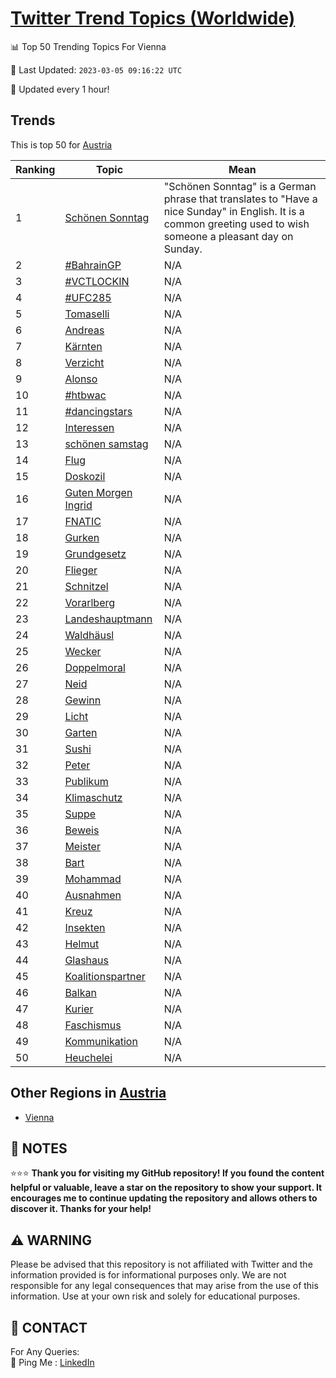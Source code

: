 [Twitter Trend Topics (Worldwide)](https://github.com/ErcinDedeoglu/Twitter-Trend-Topics)
==========


📊 Top 50 Trending Topics For Vienna

📆 Last Updated: `2023-03-05 09:16:22 UTC`

🔧 Updated every 1 hour!


## Trends

This is top 50 for [Austria](</Austria>)

| Ranking | Topic | Mean |
| ------- | ------------ | ------------ |
| 1 | [Schönen Sonntag](http://twitter.com/search?q=Sch%c3%b6nen+Sonntag) | "Schönen Sonntag" is a German phrase that translates to "Have a nice Sunday" in English. It is a common greeting used to wish someone a pleasant day on Sunday. |
| 2 | [#BahrainGP](http://twitter.com/search?q=%23BahrainGP) | N/A |
| 3 | [#VCTLOCKIN](http://twitter.com/search?q=%23VCTLOCKIN) | N/A |
| 4 | [#UFC285](http://twitter.com/search?q=%23UFC285) | N/A |
| 5 | [Tomaselli](http://twitter.com/search?q=Tomaselli) | N/A |
| 6 | [Andreas](http://twitter.com/search?q=Andreas) | N/A |
| 7 | [Kärnten](http://twitter.com/search?q=K%c3%a4rnten) | N/A |
| 8 | [Verzicht](http://twitter.com/search?q=Verzicht) | N/A |
| 9 | [Alonso](http://twitter.com/search?q=Alonso) | N/A |
| 10 | [#htbwac](http://twitter.com/search?q=%23htbwac) | N/A |
| 11 | [#dancingstars](http://twitter.com/search?q=%23dancingstars) | N/A |
| 12 | [Interessen](http://twitter.com/search?q=Interessen) | N/A |
| 13 | [schönen samstag](http://twitter.com/search?q=sch%c3%b6nen+samstag) | N/A |
| 14 | [Flug](http://twitter.com/search?q=Flug) | N/A |
| 15 | [Doskozil](http://twitter.com/search?q=Doskozil) | N/A |
| 16 | [Guten Morgen Ingrid](http://twitter.com/search?q=Guten+Morgen+Ingrid) | N/A |
| 17 | [FNATIC](http://twitter.com/search?q=FNATIC) | N/A |
| 18 | [Gurken](http://twitter.com/search?q=Gurken) | N/A |
| 19 | [Grundgesetz](http://twitter.com/search?q=Grundgesetz) | N/A |
| 20 | [Flieger](http://twitter.com/search?q=Flieger) | N/A |
| 21 | [Schnitzel](http://twitter.com/search?q=Schnitzel) | N/A |
| 22 | [Vorarlberg](http://twitter.com/search?q=Vorarlberg) | N/A |
| 23 | [Landeshauptmann](http://twitter.com/search?q=Landeshauptmann) | N/A |
| 24 | [Waldhäusl](http://twitter.com/search?q=Waldh%c3%a4usl) | N/A |
| 25 | [Wecker](http://twitter.com/search?q=Wecker) | N/A |
| 26 | [Doppelmoral](http://twitter.com/search?q=Doppelmoral) | N/A |
| 27 | [Neid](http://twitter.com/search?q=Neid) | N/A |
| 28 | [Gewinn](http://twitter.com/search?q=Gewinn) | N/A |
| 29 | [Licht](http://twitter.com/search?q=Licht) | N/A |
| 30 | [Garten](http://twitter.com/search?q=Garten) | N/A |
| 31 | [Sushi](http://twitter.com/search?q=Sushi) | N/A |
| 32 | [Peter](http://twitter.com/search?q=Peter) | N/A |
| 33 | [Publikum](http://twitter.com/search?q=Publikum) | N/A |
| 34 | [Klimaschutz](http://twitter.com/search?q=Klimaschutz) | N/A |
| 35 | [Suppe](http://twitter.com/search?q=Suppe) | N/A |
| 36 | [Beweis](http://twitter.com/search?q=Beweis) | N/A |
| 37 | [Meister](http://twitter.com/search?q=Meister) | N/A |
| 38 | [Bart](http://twitter.com/search?q=Bart) | N/A |
| 39 | [Mohammad](http://twitter.com/search?q=Mohammad) | N/A |
| 40 | [Ausnahmen](http://twitter.com/search?q=Ausnahmen) | N/A |
| 41 | [Kreuz](http://twitter.com/search?q=Kreuz) | N/A |
| 42 | [Insekten](http://twitter.com/search?q=Insekten) | N/A |
| 43 | [Helmut](http://twitter.com/search?q=Helmut) | N/A |
| 44 | [Glashaus](http://twitter.com/search?q=Glashaus) | N/A |
| 45 | [Koalitionspartner](http://twitter.com/search?q=Koalitionspartner) | N/A |
| 46 | [Balkan](http://twitter.com/search?q=Balkan) | N/A |
| 47 | [Kurier](http://twitter.com/search?q=Kurier) | N/A |
| 48 | [Faschismus](http://twitter.com/search?q=Faschismus) | N/A |
| 49 | [Kommunikation](http://twitter.com/search?q=Kommunikation) | N/A |
| 50 | [Heuchelei](http://twitter.com/search?q=Heuchelei) | N/A |



## Other Regions in [Austria](</Austria>)

* [Vienna](</Austria/Vienna.md>)



## 📝 NOTES

⭐⭐⭐ **Thank you for visiting my GitHub repository! If you found the content helpful or valuable, leave a star on the repository to show your support. It encourages me to continue updating the repository and allows others to discover it. Thanks for your help!**


## ⚠️ WARNING

Please be advised that this repository is not affiliated with Twitter and the information provided is for informational purposes only. We are not responsible for any legal consequences that may arise from the use of this information. Use at your own risk and solely for educational purposes.


## 📨 CONTACT

 For Any Queries:  
            🏓 Ping Me : [LinkedIn](https://www.linkedin.com/in/ercindedeoglu/)
